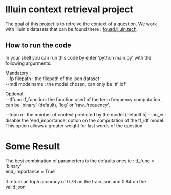 # Illuin context retrieval project

The goal of this project is to retreive the context of a question. We work with Illuin's datasets that can be found there : [fquad.illuin.tech](https://fquad.illuin.tech/).

## How to run the code

In your shell you can run this code by enter 'python main.py' with the following argurments:

Mandatory : \
--fp filepath   : the filepath of the json dataset\
--mdl modelname : the model chosen, can only be 'tf_idf'

Optional : \
--tffunc tf_function: the function used of the term frequency computation , can be 'binary' (default), 'log' or 'raw_frequency'. 

--topn n : the number of context predicted by the model (default 5)
--no_ei : disable the 'end_importance' option on the computation of the tf_idf model. This option allows a greater weight for last words of the question

# Some Result
The best combination of paramerters is the defaults ones ie : tf_func = 'binary'\
end_importance = True

It return an top5 accuracy of 0.78 on the train.json and 0.84 on the valid.json



